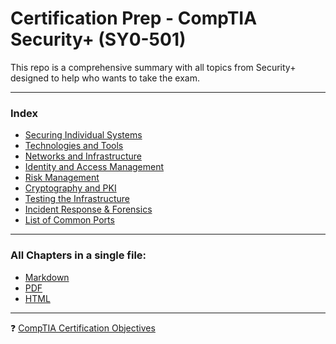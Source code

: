 # Certification Prep - CompTIA Security+ (SY0-501) 
This repo is a comprehensive summary with all topics from Security+ designed to help who wants to take the exam.

***
### **Index**
* [Securing Individual Systems](https://github.com/Samsar4/SecurityPlus-ExamNotes/blob/master/1-Securing-Individual-Systems.md)
* [Technologies and Tools](https://github.com/Samsar4/SecurityPlus-ExamNotes/blob/master/2-Tools.md)
* [Networks and Infrastructure](https://github.com/Samsar4/SecurityPlus-ExamNotes/blob/master/3-Networks-and-Infrastructure.md)
* [Identity and Access Management](https://github.com/Samsar4/SecurityPlus-ExamNotes/blob/master/4-Identity-and-Access-Management.md)
* [Risk Management](https://github.com/Samsar4/SecurityPlus-ExamNotes/blob/master/5-Risk-Management.md)
* [Cryptography and PKI](https://github.com/Samsar4/SecurityPlus-ExamNotes/blob/master/6-Cryptography-and-PKI.md)
* [Testing the Infrastructure](https://github.com/Samsar4/SecurityPlus-ExamNotes/blob/master/7-Testing-the-Infrastructure.md)
* [Incident Response & Forensics](https://github.com/Samsar4/SecurityPlus-Content-Summary/blob/master/8-Incident-Response-and-Forensics.md)
* [List of Common Ports](https://github.com/Samsar4/SecurityPlus-ExamNotes/blob/master/0-Ports.md)
***
### All Chapters in a single file:
* [Markdown](https://github.com/Samsar4/SecurityPlus-ExamNotes/blob/master/All-Chapters.md) 
* [PDF](https://github.com/Samsar4/SecurityPlus-Content-Summary/blob/master/PDF/SecurityPlus-ContentSummary.pdf)
* [HTML](https://github.com/Samsar4/SecurityPlus-Content-Summary/blob/master/HTML/SecurityPlus-ContentSummary.html)
***
❓ [CompTIA Certification Objectives](https://www.comptia.jp/pdf/Security%2B%20SY0-501%20Exam%20Objectives.pdf)

